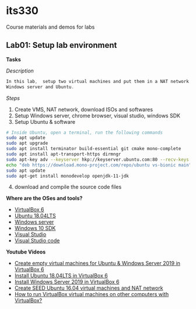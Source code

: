 # its330
Course materials and demos for labs


## Lab01: Setup lab environment
**Tasks**

_Description_
```c
In this lab,  setup two virtual machines and put them in a NAT network of VirtualBox:
Windows server and Ubuntu.
```

_Steps_

1. Create VMS, NAT network, download ISOs and softwares
2. Setup Windows server, chrome browser, visual studio, windows SDK
3. Setup Ubuntu & software

```bash
# Inside Ubuntu, open a terminal, run the following commands
sudo apt update
sudo apt upgrade
sudo apt install terminator build-essential git cmake mono-complete
sudo apt install apt-transport-https dirmngr
sudo apt-key adv --keyserver hkp://keyserver.ubuntu.com:80 --recv-keys  3FA7E0328081BFF6A14DA29AA6A19B38D3D831EF
echo "deb https://download.mono-project.com/repo/ubuntu vs-bionic main"  | sudo tee /etc/apt/sources.list.d/mono-official-vs.list
sudo apt update
sudo apt-get install monodevelop openjdk-11-jdk
```
4. download and compile the source code files

**Where are the OSes and tools?** 
  * [VirtualBox 6](https://www.virtualbox.org/)
  * [Ubuntu 18.04LTS](https://ubuntu-mate.org/)
  * [Windows server](https://www.microsoft.com/en-us/cloud-platform/windows-server)
  * [Windows 10 SDK](https://developer.microsoft.com/en-us/windows/downloads/windows-10-sdk)
  * [Visual Studio](https://visualstudio.microsoft.com/vs/)
  * [Visual Studio code](https://code.visualstudio.com/)

**Youtube Videos** 
  * [Create empty virtual machines for Ubuntu & Windows Server 2019 in VirtualBox 6](https://youtu.be/3PbnBVNWXpk)
  * [Install Ubuntu 18.04LTS in VirtualBox 6](https://youtu.be/3BHsizTRUg0)
  * [Install Windows Server 2019 in VirtualBox 6](https://youtu.be/fQZFoSTSuPM)
  * [Create SEED Ubuntu 16.04 virtual machines and NAT network](https://youtu.be/pwSlVJSCpu0)
  * [How to run VirtualBox virtual machines on other computers with VirtualBox?](https://youtu.be/Ps30RJ1MzgQ)



